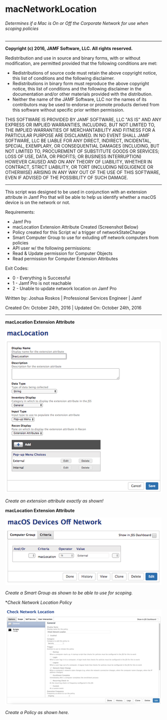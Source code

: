 # macNetworkLocation
###### Determines if a Mac is On or Off the Corporate Network for use when scoping policies

___

**Copyright (c) 2016, JAMF Software, LLC.  All rights reserved.**

Redistribution and use in source and binary forms, with or without modification, are permitted provided that the following conditions are met:
* Redistributions of source code must retain the above copyright notice, this list of conditions and the following disclaimer.
* Redistributions in binary form must reproduce the above copyright notice, this list of conditions and the following disclaimer in the documentation and/or other materials provided with the distribution.
* Neither the name of the JAMF Software, LLC nor the names of its contributors may be used to endorse or promote products derived from this software without specific prior written permission.

THIS SOFTWARE IS PROVIDED BY JAMF SOFTWARE, LLC "AS IS" AND ANY EXPRESS OR IMPLIED WARRANTIES, INCLUDING, BUT NOT LIMITED TO, THE IMPLIED WARRANTIES OF MERCHANTABILITY AND FITNESS FOR A PARTICULAR PURPOSE ARE DISCLAIMED. IN NO EVENT SHALL JAMF SOFTWARE, LLC BE LIABLE FOR ANY DIRECT, INDIRECT, INCIDENTAL, SPECIAL, EXEMPLARY, OR CONSEQUENTIAL DAMAGES (INCLUDING, BUT NOT LIMITED TO, PROCUREMENT OF SUBSTITUTE GOODS OR SERVICES; LOSS OF USE, DATA, OR PROFITS; OR BUSINESS INTERRUPTION) HOWEVER CAUSED AND ON ANY THEORY OF LIABILITY, WHETHER IN CONTRACT, STRICT LIABILITY, OR TORT (INCLUDING NEGLIGENCE OR OTHERWISE) ARISING IN ANY WAY OUT OF THE USE OF THIS SOFTWARE, EVEN IF ADVISED OF THE POSSIBILITY OF SUCH DAMAGE.
___
This script was designed to be used in conjunction with an extension attribute in Jamf Pro that will be able to help us identify whether a macOS device is on the network or not.

Requirements:
* Jamf Pro
* macLocation Extension Attribute Created (Screenshot Below)
* Policy created for this Script w/ a trigger of networkStateChange
* Smart Computer Group to use for exluding off network computers from policies
* API user w/ the following permissions:
 * Read & Update permission for Computer Objects
 * Read permission for Computer Extension Attributes

Exit Codes:
* 0 - Everything is Successful
* 1 - Jamf Pro is not reachable
* 2 - Unable to update network location on Jamf Pro


Written by: Joshua Roskos | Professional Services Engineer | Jamf

Created On: October 24th, 2016 | Updated On: October 24th, 2016

___

**macLocation Extension Attribute**

![alt text](/imgs/macLocation-EA.png)

*Create an extension attribute exactly as shown!*


**macLocation Extension Attribute**

![alt text](/imgs/macOSDevicesOffNetwork-SG.png)

*Create a Smart Group as shown to be able to use for scoping.*


**Check Network Location Policy*

![alt text](/imgs/checkNetworkLocation-Policy.png)

*Create a Policy as shown here.*
